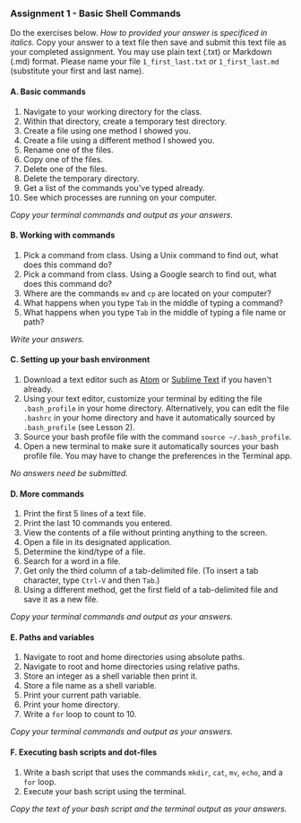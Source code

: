 ### Assignment 1 - Basic Shell Commands

Do the exercises below. *How to provided your answer is specificed in italics.* Copy your answer to a text file then save and submit this text file as your completed assignment. You may use plain text (.txt) or Markdown (.md) format. Please name your file `1_first_last.txt` or `1_first_last.md` (substitute your first and last name).

#### A. Basic commands

1. Navigate to your working directory for the class.
2. Within that directory, create a temporary test directory.
3. Create a file using one method I showed you.
4. Create a file using a different method I showed you.
5. Rename one of the files.
6. Copy one of the files.
7. Delete one of the files.
8. Delete the temporary directory.
9. Get a list of the commands you've typed already.
10. See which processes are running on your computer.

*Copy your terminal commands and output as your answers.*

#### B. Working with commands

1. Pick a command from class. Using a Unix command to find out, what does this command do?
2. Pick a command from class. Using a Google search to find out, what does this command do?
3. Where are the commands `mv` and `cp` are located on your computer?
4. What happens when you type `Tab` in the middle of typing a command?
5. What happens when you type `Tab` in the middle of typing a file name or path?

*Write your answers.*

#### C. Setting up your bash environment

1. Download a text editor such as [Atom](https://atom.io) or [Sublime Text](https://www.sublimetext.com) if you haven't already.
2. Using your text editor, customize your terminal by editing the file `.bash_profile` in your home directory. Alternatively, you can edit the file `.bashrc` in your home directory and have it automatically sourced by `.bash_profile` (see Lesson 2).
3. Source your bash profile file with the command `source ~/.bash_profile`.
4. Open a new terminal to make sure it automatically sources your bash profile file. You may have to change the preferences in the Terminal app.

*No answers need be submitted.*

#### D. More commands

1. Print the first 5 lines of a text file.
2. Print the last 10 commands you entered.
3. View the contents of a file without printing anything to the screen.
4. Open a file in its designated application.
5. Determine the kind/type of a file.
6. Search for a word in a file.
7. Get only the third column of a tab-delimited file. (To insert a tab character, type `Ctrl-V` and then `Tab`.)
8. Using a different method, get the first field of a tab-delimited file and save it as a new file.

*Copy your terminal commands and output as your answers.*

#### E. Paths and variables

1. Navigate to root and home directories using absolute paths.
2. Navigate to root and home directories using relative paths.
3. Store an integer as a shell variable then print it.
4. Store a file name as a shell variable.
5. Print your current path variable.
6. Print your home directory.
7. Write a `for` loop to count to 10.

*Copy your terminal commands and output as your answers.*

#### F. Executing bash scripts and dot-files

1. Write a bash script that uses the commands `mkdir`, `cat`, `mv`, `echo`, and a `for` loop.
2. Execute your bash script using the terminal.

*Copy the text of your bash script and the terminal output as your answers.*
